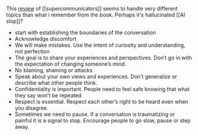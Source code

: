 This [review](https://nutreats.co.za/supercommunicators-book-review/) of [[supercommunicators]] seems to handle very different topics than what i remember from the book. Perhaps it's hallucinated [[AI slop]]?

- start with establishing the boundaries of the conversation
- Acknowledge discomfort
- We will make mistakes. Use the intent of curiosity and understanding, not perfection
- The goal is to share your experiences and perspectives. Don’t go in with the expectation of changing someone’s mind.
- No blaming, shaming or attacks
- Speak about your own views and experiences. Don’t generalize or describe what other people think.
- Confidentiality is important. People need to feel safe knowing that what they say won’t be repeated
- Respect is essential. Respect each other’s right to be heard even when you disagree.
- Sometimes we need to pause. If a conversation is traumatizing or painful it is a signal to stop. Encourage people to go slow, pause or step away.